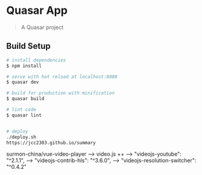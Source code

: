 # Quasar App

> A Quasar project

## Build Setup

``` bash
# install dependencies
$ npm install

# serve with hot reload at localhost:8080
$ quasar dev

# build for production with minification
$ quasar build

# lint code
$ quasar lint


# deploy
./deploy.sh
https://jcc2303.github.io/summary

```


surmon-china/vue-video-player
--> video.js ++
--> "videojs-youtube": "^2.1.1",
--> "videojs-contrib-hls": "^3.6.0",
--> "videojs-resolution-switcher": "^0.4.2"
